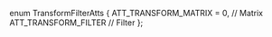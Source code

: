 enum TransformFilterAtts
{
   ATT_TRANSFORM_MATRIX = 0,                         // Matrix
   ATT_TRANSFORM_FILTER                                 // Filter
};